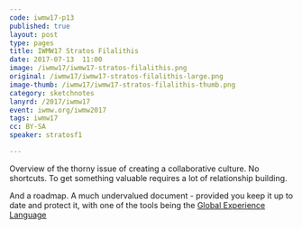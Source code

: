 ```yaml
---
code: iwmw17-p13
published: true
layout: post
type: pages
title: IWMW17 Stratos Filalithis
date: 2017-07-13  11:00
image: /iwmw17/iwmw17-stratos-filalithis.png
original: /iwmw17/iwmw17-stratos-filalithis-large.png
image-thumb: /iwmw17/iwmw17-stratos-filalithis-thumb.png
category: sketchnotes
lanyrd: /2017/iwmw17
event: iwmw.org/iwmw2017
tags: iwmw17
cc: BY-SA
speaker: stratosf1

---
```


Overview of the thorny issue of creating a collaborative culture. No shortcuts. To get something valuable requires a lot of relationship building.

And a roadmap. A much undervalued document - provided you keep it up to date and protect it, with one of the tools being the [Global Experience Language][gel]

[gel]:http://gel.ed.ac.uk/
